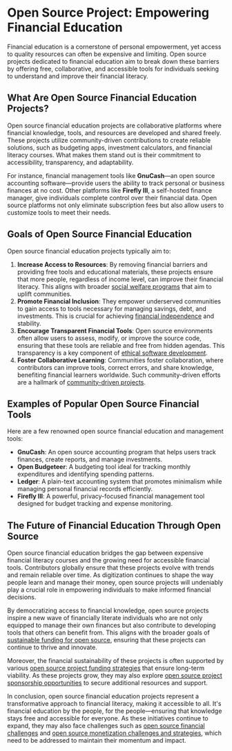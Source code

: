 # Open Source Project: Empowering Financial Education

Financial education is a cornerstone of personal empowerment, yet access to quality resources can often be expensive and limiting. Open source projects dedicated to financial education aim to break down these barriers by offering free, collaborative, and accessible tools for individuals seeking to understand and improve their financial literacy.

## What Are Open Source Financial Education Projects?

Open source financial education projects are collaborative platforms where financial knowledge, tools, and resources are developed and shared freely. These projects utilize community-driven contributions to create reliable solutions, such as budgeting apps, investment calculators, and financial literacy courses. What makes them stand out is their commitment to accessibility, transparency, and adaptability.

For instance, financial management tools like **GnuCash**—an open source accounting software—provide users the ability to track personal or business finances at no cost. Other platforms like **Firefly III**, a self-hosted finance manager, give individuals complete control over their financial data. Open source platforms not only eliminate subscription fees but also allow users to customize tools to meet their needs.

## Goals of Open Source Financial Education

Open source financial education projects typically aim to:

1. **Increase Access to Resources**: By removing financial barriers and providing free tools and educational materials, these projects ensure that more people, regardless of income level, can improve their financial literacy. This aligns with broader [social welfare programs](https://www.license-token.com/wiki/social-welfare-programs) that aim to uplift communities.
2. **Promote Financial Inclusion**: They empower underserved communities to gain access to tools necessary for managing savings, debt, and investments. This is crucial for achieving [financial independence](https://www.license-token.com/wiki/open-source-project-financial-independence) and stability.
3. **Encourage Transparent Financial Tools**: Open source environments often allow users to assess, modify, or improve the source code, ensuring that these tools are reliable and free from hidden agendas. This transparency is a key component of [ethical software development](https://www.license-token.com/wiki/ethical-software-development).
4. **Foster Collaborative Learning**: Communities foster collaboration, where contributors can improve tools, correct errors, and share knowledge, benefiting financial learners worldwide. Such community-driven efforts are a hallmark of [community-driven projects](https://www.license-token.com/wiki/community-driven-projects).

## Examples of Popular Open Source Financial Tools

Here are a few renowned open source financial education and management tools:

- **GnuCash**: An open source accounting program that helps users track finances, create reports, and manage investments.
- **Open Budgeteer**: A budgeting tool ideal for tracking monthly expenditures and identifying spending patterns.
- **Ledger**: A plain-text accounting system that promotes minimalism while managing personal financial records efficiently.
- **Firefly III**: A powerful, privacy-focused financial management tool designed for budget tracking and expense monitoring.

## The Future of Financial Education Through Open Source

Open source financial education bridges the gap between expensive financial literacy courses and the growing need for accessible financial tools. Contributors globally ensure that these projects evolve with trends and remain reliable over time. As digitization continues to shape the way people learn and manage their money, open source projects will undeniably play a crucial role in empowering individuals to make informed financial decisions.

By democratizing access to financial knowledge, open source projects inspire a new wave of financially literate individuals who are not only equipped to manage their own finances but also contribute to developing tools that others can benefit from. This aligns with the broader goals of [sustainable funding for open source](https://www.license-token.com/wiki/sustainable-funding-for-open-source), ensuring that these projects can continue to thrive and innovate.

Moreover, the financial sustainability of these projects is often supported by various [open source project funding strategies](https://www.license-token.com/wiki/open-source-project-funding-strategies) that ensure long-term viability. As these projects grow, they may also explore [open source project sponsorship opportunities](https://www.license-token.com/wiki/open-source-project-sponsorship-opportunities) to secure additional resources and support.

In conclusion, open source financial education projects represent a transformative approach to financial literacy, making it accessible to all. It's financial education by the people, for the people—ensuring that knowledge stays free and accessible for everyone. As these initiatives continue to expand, they may also face challenges such as [open source financial challenges](https://www.license-token.com/wiki/open-source-financial-challenges) and [open source monetization challenges and strategies](https://www.license-token.com/wiki/open-source-monetization-challenges-and-strategies), which need to be addressed to maintain their momentum and impact.